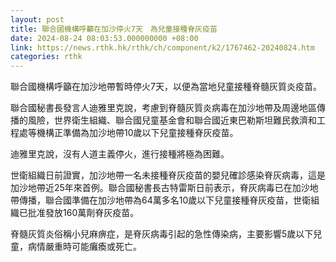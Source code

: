 ```yaml
---
layout: post
title: 聯合國機構呼籲在加沙停火7天　為兒童接種脊灰疫苗
date: 2024-08-24 08:03:53.000000000 +08:00
link: https://news.rthk.hk/rthk/ch/component/k2/1767462-20240824.htm
categories: rthk
---
```


聯合國機構呼籲在加沙地帶暫時停火7天，以便為當地兒童接種脊髓灰質炎疫苗。

聯合國秘書長發言人迪雅里克說，考慮到脊髓灰質炎病毒在加沙地帶及周邊地區傳播的風險，世界衛生組織、聯合國兒童基金會和聯合國近東巴勒斯坦難民救濟和工程處等機構正準備為加沙地帶10歲以下兒童接種脊灰疫苗。

迪雅里克說，沒有人道主義停火，進行接種將極為困難。

世衛組織日前證實，加沙地帶一名未接種脊灰疫苗的嬰兒確診感染脊灰病毒，這是加沙地帶近25年來首例。聯合國秘書長古特雷斯日前表示，脊灰病毒已在加沙地帶傳播，聯合國準備在加沙地帶為64萬多名10歲以下兒童接種脊灰疫苗，世衛組織已批准發放160萬劑脊灰疫苗。

脊髓灰質炎俗稱小兒麻痹症，是脊灰病毒引起的急性傳染病，主要影響5歲以下兒童，病情嚴重時可能癱瘓或死亡。
